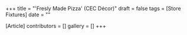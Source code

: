 +++
title = "'Fresly Made Pizza' (CEC Décor)"
draft = false
tags = [Store Fixtures]
date = ""

[Article]
contributors = []
gallery = []
+++